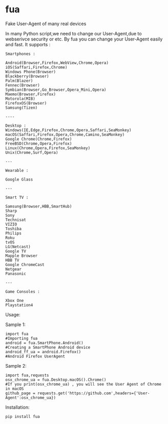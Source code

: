 # fua
Fake User-Agent of many real devices

In many Python script,we need to change our User-Agent,due to webserivce security or etc. By fua you can change your User-Agent easily and fast. It supports :

	Smartphones :
	
	Android(Browser,Firefox,WebView,Chrome,Opera)
	iOS(Saffari,Firefox,Chrome)
	Windows Phone(Browser)
	Blackberry(Browser)
	Palm(Blazer)
	Fennec(Browser)
	Symbian(Browser,Go_Browser,Opera_Mini,Opera)
	Maemo(Browser,Firefox)
	Motorola(MIB)
	FirefoxOS(Browser)
	Samsung(Tizen)
	
	----
	
	Desktop :
	Windows(IE,Edge,Firefox,Chrome,Opera,Saffari,SeaMonkey)
	macOS(Saffari,Firefox,Opera,Chrome,Camino,SeaMonkey)
	Google Chrome(Chrome,Firefox)
	FreeBSD(Chrome,Opera,Firefox)
	Linux(Chrome,Opera,Firefox,SeaMonkey)
	Unix(Chrome,Surf,Opera)
	
	---
	
	Wearable :
	
	Google Glass
	
	---
	
	Smart TV :
	
	Samsung(Browser,HBB,SmartHub)
	Sharp
	Sony
	Technisat
	VIZIO
	Toshiba
	Philips
	Roku
	tvOS
	LG(Netcast)
	Google TV
	Mapple Browser
	HBB TV
	Google ChromeCast
	Netgear
	Panasonic
	
	---
	
	Game Consoles :
	
	Xbox One
	Playstation4
	
Usage:

Sample 1:

	import fua
	#Importing fua
	android = fua.SmartPhone.Android()
	#Creating a SmartPhone Android device
	android_ff_ua = android.Firefox()
	#Android Firefox UserAgent
	
Sample 2:

	import fua,requests
	osx_chrome_ua = fua.Desktop.macOS().Chrome()
	#If you print(osx_chrome_ua) , you will see the User Agent of Chrome in macOS
	github_page = requests.get('https://github.com',headers={'User-Agent':osx_chrome_ua})
	
	
Installation:

	pip install fua
	
	

